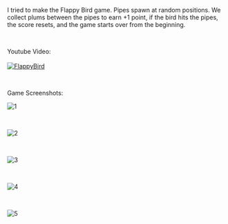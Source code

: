 I tried to make the Flappy Bird game. Pipes spawn at random positions. We collect plums between the pipes to earn +1 point, if the bird hits the pipes, the score resets, and the game starts over from the beginning.

<br />

Youtube Video:
<br /><br />
[![FlappyBird](https://ytcards.demolab.com/?id=-g6ys0U8-V4&t=2s&title=Flappy+Bird&lang=en&timestamp=1714417380&background_color=%230d1117&title_color=%23ffffff&stats_color=%23dedede&max_title_lines=1&width=250&border_radius=5 "FlappyBird")](https://www.youtube.com/watch?v=-g6ys0U8-V4&t=2s)

<br />

Game Screenshots:
<br />

![1](https://github.com/alidemirkan/FlappyBird/assets/141653616/73bb2a5f-b1d6-403b-b901-bf860dfdb6de)

<br />

![2](https://github.com/alidemirkan/FlappyBird/assets/141653616/366de745-68da-4df6-bd6f-43745f93c7a6)

<br />

![3](https://github.com/alidemirkan/FlappyBird/assets/141653616/28e2f1b8-cf3d-4976-a673-2af085486c33)

<br />

![4](https://github.com/alidemirkan/FlappyBird/assets/141653616/28b59197-7fab-438b-8c46-2f0371fb1c9f)

<br />

![5](https://github.com/alidemirkan/FlappyBird/assets/141653616/60f173ec-2d4e-4f5e-b3a4-7c829687040e)
